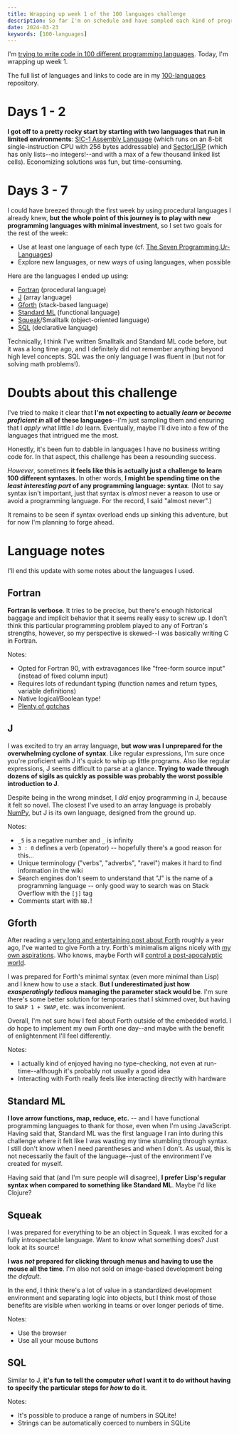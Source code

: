```yaml
---
title: Wrapping up week 1 of the 100 languages challenge
description: So far I'm on schedule and have sampled each kind of programming language.
date: 2024-03-23
keywords: [100-languages]
---
```

I'm [trying to write code in 100 different programming languages](https://log.schemescape.com/posts/programming-languages/100-languages.html). Today, I'm wrapping up week 1.

The full list of languages and links to code are in my [100-languages](https://github.com/jaredkrinke/100-languages) repository.

# Days 1 - 2
**I got off to a pretty rocky start by starting with two languages that run in limited environments**: [SIC-1 Assembly Language](100-languages-1.md) (which runs on an 8-bit single-instruction CPU with 256 bytes addressable) and [SectorLISP](100-languages-2.md) (which has only lists--no integers!--and with a max of a few thousand linked list cells). Economizing solutions was fun, but time-consuming.

# Days 3 - 7
I could have breezed through the first week by using procedural languages I already knew, **but the whole point of this journey is to play with new programming languages with minimal investment**, so I set two goals for the rest of the week:

* Use at least one language of each type (cf. [The Seven Programming Ur-Languages](https://madhadron.com/programming/seven_ur_languages.html))
* Explore new languages, or new ways of using languages, when possible

Here are the languages I ended up using:

* [Fortran](https://fortran-lang.org/) (procedural language)
* [J](https://www.jsoftware.com/#/) (array language)
* [Gforth](https://gforth.org/) (stack-based language)
* [Standard ML](https://en.wikipedia.org/wiki/Standard_ML) (functional language)
* [Squeak](https://squeak.org/)/Smalltalk (object-oriented language)
* [SQL](https://en.wikipedia.org/wiki/SQL) (declarative language)

Technically, I think I've written Smalltalk and Standard ML code before, but it was a long time ago, and I definitely did not remember anything beyond high level concepts. SQL was the only language I was fluent in (but not for solving math problems!).

# Doubts about this challenge
I've tried to make it clear that **I'm not expecting to actually *learn* or *become proficient in* all of these languages**--I'm just sampling them and ensuring that I *apply* what little I *do* learn. Eventually, maybe I'll dive into a few of the languages that intrigued me the most.

Honestly, it's been fun to dabble in languages I have no business writing code for. In that aspect, this challenge has been a resounding success.

*However*, sometimes **it feels like this is actually just a challenge to learn 100 different syntaxes**. In other words, **I might be spending time on the *least interesting part* of any programming language: syntax**. (Not to say syntax isn't important, just that syntax is *almost* never a reason to use or avoid a programming language. For the record, I said "almost never".)

It remains to be seen if syntax overload ends up sinking this adventure, but for now I'm planning to forge ahead.

# Language notes
I'll end this update with some notes about the languages I used.

## Fortran
**Fortran is verbose**. It tries to be precise, but there's enough historical baggage and implicit behavior that it seems really easy to screw up. I don't think this particular programming problem played to any of Fortran's strengths, however, so my perspective is skewed--I was basically writing C in Fortran.

Notes:

* Opted for Fortran 90, with extravagances like "free-form source input" (instead of fixed column input)
* Requires lots of redundant typing (function names and return types, variable definitions)
* Native logical/Boolean type!
* [Plenty of gotchas](https://fortran-lang.org/learn/quickstart/gotchas/)

## J
I was excited to try an array language, **but *wow* was I unprepared for the overwhelming cyclone of syntax**. Like regular expressions, I'm sure once you're proficient with J it's quick to whip up little programs. Also like regular expressions, J seems difficult to parse at a glance. **Trying to wade through dozens of sigils as quickly as possible was probably the worst possible introduction to J**.

Despite being in the wrong mindset, I *did* enjoy programming in J, because it felt so novel. The closest I've used to an array language is probably [NumPy](https://numpy.org/), but J is its own language, designed from the ground up.

Notes:

* `_5` is a negative number and `_` is infinity
* `3 : 0` defines a verb (operator) -- hopefully there's a good reason for this...
* Unique terminology ("verbs", "adverbs", "ravel") makes it hard to find information in the wiki
* Search engines don't seem to understand that "J" is the name of a programming language -- only good way to search was on Stack Overflow with the `[j]` tag
* Comments start with `NB.`!

## Gforth
After reading a [very long and entertaining post about Forth](https://ratfactor.com/forth/the_programming_language_that_writes_itself.html) roughly a year ago, I've wanted to give Forth a try. Forth's minimalism aligns nicely with [my own aspirations](minimal-dev-env.md). Who knows, maybe Forth will [control a post-apocalyptic world](http://duskos.org/).

I was prepared for Forth's minimal syntax (even more minimal than Lisp) and I knew how to use a stack. **But I underestimated just how *exasperatingly tedious* managing the parameter stack would be**. I'm sure there's some better solution for temporaries that I skimmed over, but having to `SWAP 1 + SWAP`, etc. was inconvenient.

Overall, I'm not sure how I feel about Forth outside of the embedded world. I *do* hope to implement my own Forth one day--and maybe with the benefit of enlightenment I'll feel differently.

Notes:

* I actually kind of enjoyed having no type-checking, not even at run-time--although it's probably not usually a good idea
* Interacting with Forth really feels like interacting directly with hardware

## Standard ML
**I love arrow functions, map, reduce, etc.** -- and I have functional programming languages to thank for those, even when I'm using JavaScript. Having said that, Standard ML was the first language I ran into during this challenge where it felt like I was wasting my time stumbling through syntax. I still don't know when I need parentheses and when I don't. As usual, this is not necessarily the fault of the language--just of the environment I've created for myself.

Having said that (and I'm sure people will disagree), **I prefer Lisp's regular syntax when compared to something like Standard ML**. Maybe I'd like Clojure?

## Squeak
I was prepared for everything to be an object in Squeak. I was excited for a fully introspectable language. Want to know what something does? Just look at its source!

**I was *not* prepared for clicking through menus and having to use the mouse all the time**. I'm also not sold on image-based development being *the default*.

In the end, I think there's a lot of value in a standardized development environment and separating logic into objects, but I think most of those benefits are visible when working in teams or over longer periods of time.

Notes:

* Use the browser
* Use all your mouse buttons

## SQL
Similar to J, **it's fun to tell the computer *what* I want it to do without having to specify the particular steps for *how* to do it**.

Notes:

* It's possible to produce a range of numbers in SQLite!
* Strings can be automatically coerced to numbers in SQLite
